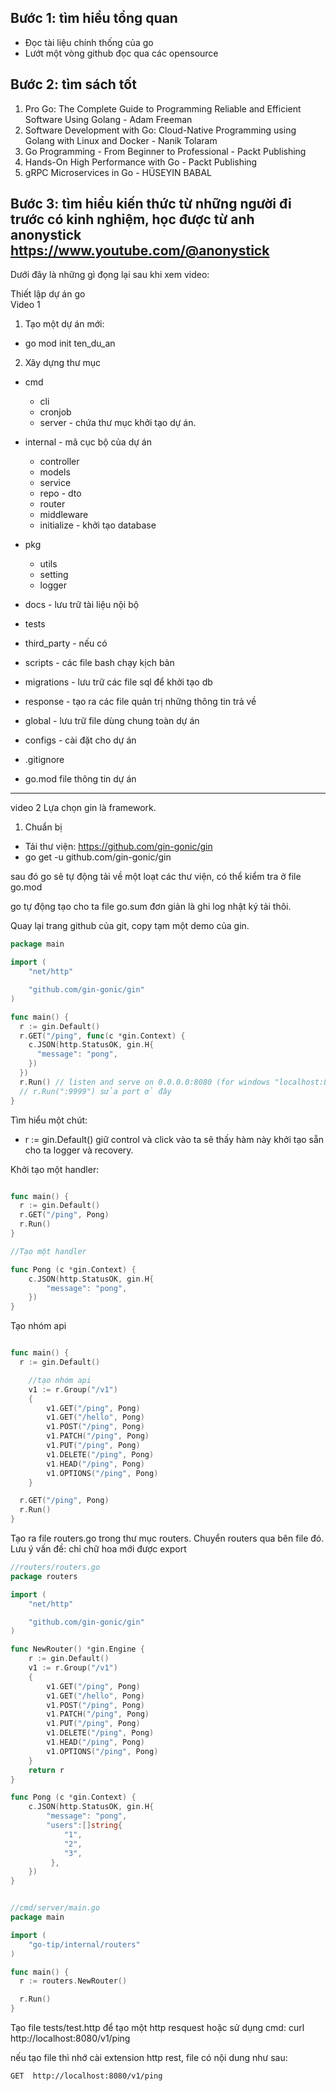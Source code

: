 ## Bước 1: tìm hiểu tổng quan

- Đọc tài liệu chính thống của go
- Lướt một vòng github đọc qua các opensource

## Bước 2: tìm sách tốt

1. Pro Go: The Complete Guide to Programming Reliable and Efficient Software Using Golang - Adam Freeman
2. Software Development with Go: Cloud-Native Programming using Golang with Linux and Docker - Nanik Tolaram
3. Go Programming - From Beginner to Professional - Packt Publishing
4. Hands-On High Performance with Go - Packt Publishing
5. gRPC Microservices in Go - HÜSEYIN BABAL

## Bước 3: tìm hiểu kiến thức từ những người đi trước có kinh nghiệm, học được từ anh anonystick https://www.youtube.com/@anonystick

Dưới đây là những gì đọng lại sau khi xem video:

Thiết lập dự án go  
Video 1

1. Tạo một dự án mới:

- go mod init ten_du_an

2. Xây dựng thư mục

- cmd
  - cli
  - cronjob
  - server - chứa thư mục khởi tạo dự án.
- internal - mã cục bộ của dự án
  - controller
  - models
  - service
  - repo - dto
  - router
  - middleware
  - initialize - khởi tạo database
- pkg
  - utils
  - setting
  - logger
- docs - lưu trữ tài liệu nội bộ
- tests
- third_party - nếu có
- scripts - các file bash chạy kịch bản
- migrations - lưu trữ các file sql để khởi tạo db
- response - tạo ra các file quản trị những thông tin trả về
- global - lưu trữ file dùng chung toàn dự án
- configs - cài đặt cho dự án

- .gitignore
- go.mod file thông tin dự án

---

video 2
Lựa chọn gin là framework.

1. Chuẩn bị

- Tải thư viện: https://github.com/gin-gonic/gin
- go get -u github.com/gin-gonic/gin

sau đó go sẽ tự động tải về một loạt các thư viện, có thể kiểm tra ở file go.mod

go tự động tạo cho ta file go.sum đơn giản là ghi log nhật ký tải thôi.

Quay lại trang github của git, copy tạm một demo của gin.

```go
package main

import (
	"net/http"

	"github.com/gin-gonic/gin"
)

func main() {
  r := gin.Default()
  r.GET("/ping", func(c *gin.Context) {
    c.JSON(http.StatusOK, gin.H{
      "message": "pong",
    })
  })
  r.Run() // listen and serve on 0.0.0.0:8080 (for windows "localhost:8080")
  // r.Run(":9999") sửa port ở đây
}
```

Tìm hiểu một chút:

- r := gin.Default() giữ control và click vào ta sẽ thấy hàm này khởi tạo sẵn cho ta logger và recovery.

Khởi tạo một handler:

```go

func main() {
  r := gin.Default()
  r.GET("/ping", Pong)
  r.Run()
}

//Tạo một handler

func Pong (c *gin.Context) {
	c.JSON(http.StatusOK, gin.H{
		"message": "pong",
	})
}

```

Tạo nhóm api

```go

func main() {
  r := gin.Default()

	//tạo nhóm api
	v1 := r.Group("/v1")
	{
		v1.GET("/ping", Pong)
		v1.GET("/hello", Pong)
		v1.POST("/ping", Pong)
		v1.PATCH("/ping", Pong)
		v1.PUT("/ping", Pong)
		v1.DELETE("/ping", Pong)
		v1.HEAD("/ping", Pong)
		v1.OPTIONS("/ping", Pong)
	}

  r.GET("/ping", Pong)
  r.Run()
}
```

Tạo ra file routers.go trong thư mục routers. Chuyển routers qua bên file đó. Lưu ý vấn đề: chỉ chữ hoa mới được export

```go
//routers/routers.go
package routers

import (
	"net/http"

	"github.com/gin-gonic/gin"
)

func NewRouter() *gin.Engine {
	r := gin.Default()
	v1 := r.Group("/v1")
	{
		v1.GET("/ping", Pong)
		v1.GET("/hello", Pong)
		v1.POST("/ping", Pong)
		v1.PATCH("/ping", Pong)
		v1.PUT("/ping", Pong)
		v1.DELETE("/ping", Pong)
		v1.HEAD("/ping", Pong)
		v1.OPTIONS("/ping", Pong)
	}
	return r
}

func Pong (c *gin.Context) {
	c.JSON(http.StatusOK, gin.H{
		"message": "pong",
		"users":[]string{
			"1",
			"2",
			"3",
		 },
	})
}


//cmd/server/main.go
package main

import (
	"go-tip/internal/routers"
)

func main() {
  r := routers.NewRouter()

  r.Run()
}

```

Tạo file tests/test.http để tạo một http resquest hoặc sử dụng cmd: curl http://localhost:8080/v1/ping

nếu tạo file thì nhớ cài extension http rest, file có nội dung như sau:

```http
GET  http://localhost:8080/v1/ping
```
